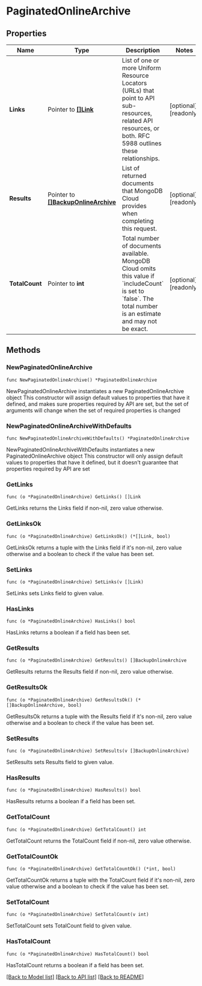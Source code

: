 # PaginatedOnlineArchive

## Properties

Name | Type | Description | Notes
------------ | ------------- | ------------- | -------------
**Links** | Pointer to [**[]Link**](Link.md) | List of one or more Uniform Resource Locators (URLs) that point to API sub-resources, related API resources, or both. RFC 5988 outlines these relationships. | [optional] [readonly] 
**Results** | Pointer to [**[]BackupOnlineArchive**](BackupOnlineArchive.md) | List of returned documents that MongoDB Cloud provides when completing this request. | [optional] [readonly] 
**TotalCount** | Pointer to **int** | Total number of documents available. MongoDB Cloud omits this value if &#x60;includeCount&#x60; is set to &#x60;false&#x60;. The total number is an estimate and may not be exact. | [optional] [readonly] 

## Methods

### NewPaginatedOnlineArchive

`func NewPaginatedOnlineArchive() *PaginatedOnlineArchive`

NewPaginatedOnlineArchive instantiates a new PaginatedOnlineArchive object
This constructor will assign default values to properties that have it defined,
and makes sure properties required by API are set, but the set of arguments
will change when the set of required properties is changed

### NewPaginatedOnlineArchiveWithDefaults

`func NewPaginatedOnlineArchiveWithDefaults() *PaginatedOnlineArchive`

NewPaginatedOnlineArchiveWithDefaults instantiates a new PaginatedOnlineArchive object
This constructor will only assign default values to properties that have it defined,
but it doesn't guarantee that properties required by API are set

### GetLinks

`func (o *PaginatedOnlineArchive) GetLinks() []Link`

GetLinks returns the Links field if non-nil, zero value otherwise.

### GetLinksOk

`func (o *PaginatedOnlineArchive) GetLinksOk() (*[]Link, bool)`

GetLinksOk returns a tuple with the Links field if it's non-nil, zero value otherwise
and a boolean to check if the value has been set.

### SetLinks

`func (o *PaginatedOnlineArchive) SetLinks(v []Link)`

SetLinks sets Links field to given value.

### HasLinks

`func (o *PaginatedOnlineArchive) HasLinks() bool`

HasLinks returns a boolean if a field has been set.
### GetResults

`func (o *PaginatedOnlineArchive) GetResults() []BackupOnlineArchive`

GetResults returns the Results field if non-nil, zero value otherwise.

### GetResultsOk

`func (o *PaginatedOnlineArchive) GetResultsOk() (*[]BackupOnlineArchive, bool)`

GetResultsOk returns a tuple with the Results field if it's non-nil, zero value otherwise
and a boolean to check if the value has been set.

### SetResults

`func (o *PaginatedOnlineArchive) SetResults(v []BackupOnlineArchive)`

SetResults sets Results field to given value.

### HasResults

`func (o *PaginatedOnlineArchive) HasResults() bool`

HasResults returns a boolean if a field has been set.
### GetTotalCount

`func (o *PaginatedOnlineArchive) GetTotalCount() int`

GetTotalCount returns the TotalCount field if non-nil, zero value otherwise.

### GetTotalCountOk

`func (o *PaginatedOnlineArchive) GetTotalCountOk() (*int, bool)`

GetTotalCountOk returns a tuple with the TotalCount field if it's non-nil, zero value otherwise
and a boolean to check if the value has been set.

### SetTotalCount

`func (o *PaginatedOnlineArchive) SetTotalCount(v int)`

SetTotalCount sets TotalCount field to given value.

### HasTotalCount

`func (o *PaginatedOnlineArchive) HasTotalCount() bool`

HasTotalCount returns a boolean if a field has been set.

[[Back to Model list]](../README.md#documentation-for-models) [[Back to API list]](../README.md#documentation-for-api-endpoints) [[Back to README]](../README.md)


